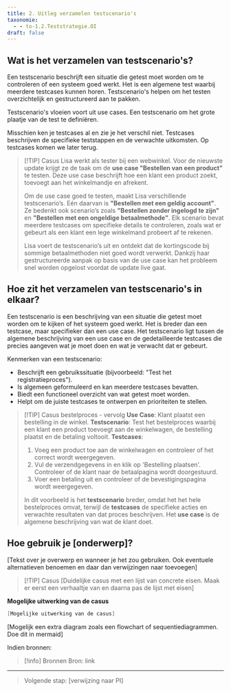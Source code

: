 ```yaml
---
title: 2. Uitleg verzamelen testscenario's 
taxonomie:
  - - to-1.2.Teststrategie.OI
draft: false
---
```


## Wat is het verzamelen van testscenario's?
Een testscenario beschrijft een situatie die getest moet worden om te controleren of een systeem goed werkt. Het is een algemene test waarbij meerdere testcases kunnen horen. Testscenario's helpen om het testen overzichtelijk en gestructureerd aan te pakken.

Testscenario's vloeien voort uit use cases. Een testscenario om het grote plaatje van de test te definiëren.

Misschien ken je testcases al en zie je het verschil niet. Testcases beschrijven de specifieke teststappen en de verwachte uitkomsten. Op testcases komen we later terug.

> [!TIP] Casus
> Lisa werkt als tester bij een webwinkel. Voor de nieuwste update krijgt ze de taak om de **use case "Bestellen van een product"** te testen. Deze use case beschrijft hoe een klant een product zoekt, toevoegt aan het winkelmandje en afrekent.  
>
> Om de use case goed te testen, maakt Lisa verschillende testscenario’s. Eén daarvan is **"Bestellen met een geldig account"**. Ze bedenkt ook scenario’s zoals **"Bestellen zonder ingelogd te zijn"** en **"Bestellen met een ongeldige betaalmethode"**. Elk scenario bevat meerdere testcases om specifieke details te controleren, zoals wat er gebeurt als een klant een lege winkelmand probeert af te rekenen.  
> 
> Lisa voert de testscenario’s uit en ontdekt dat de kortingscode bij sommige betaalmethoden niet goed wordt verwerkt. Dankzij haar gestructureerde aanpak op basis van de use case kan het probleem snel worden opgelost voordat de update live gaat.

## Hoe zit het verzamelen van testscenario's in elkaar?
Een testscenario is een beschrijving van een situatie die getest moet worden om te kijken of het systeem goed werkt. Het is breder dan een testcase, maar specifieker dan een use case. Het testscenario ligt tussen de algemene beschrijving van een use case en de gedetailleerde testcases die precies aangeven wat je moet doen en wat je verwacht dat er gebeurt.

Kenmerken van een testscenario:
- Beschrijft een gebruikssituatie (bijvoorbeeld: "Test het registratieproces").
- Is algemeen geformuleerd en kan meerdere testcases bevatten.
- Biedt een functioneel overzicht van wat getest moet worden.
- Helpt om de juiste testcases te ontwerpen en prioriteiten te stellen.

> [!TIP] Casus bestelproces - vervolg 
> **Use Case**: Klant plaatst een bestelling in de winkel.
> **Testscenario**: Test het bestelproces waarbij een klant een product toevoegt aan de winkelwagen, de bestelling plaatst en de betaling voltooit.
> **Testcases**:
> 1. Voeg een product toe aan de winkelwagen en controleer of het correct wordt weergegeven.
> 2. Vul de verzendgegevens in en klik op 'Bestelling plaatsen'. Controleer of de klant naar de betaalpagina wordt doorgestuurd.
> 3. Voer een betaling uit en controleer of de bevestigingspagina wordt weergegeven.
> 
> In dit voorbeeld is het **testscenario** breder, omdat het het hele bestelproces omvat, terwijl de **testcases** de specifieke acties en verwachte resultaten van dat proces beschrijven. Het **use case** is de algemene beschrijving van wat de klant doet.
>

## Hoe gebruik je [onderwerp]?
[Tekst over je overwerp en wanneer je het zou gebruiken. Ook eventuele alternatieven benoemen en daar dan verwijzingen naar toevoegen]

> [!TIP] Casus
>[Duidelijke casus met een lijst van concrete eisen. Maak er eerst een verhaaltje van en daarna pas de lijst met eisen]

**Mogelijke uitwerking van de casus**
```csharp
[Mogelijke uitwerking van de casus]
```

[Mogelijk een extra diagram zoals een flowchart of sequentiediagrammen. Doe dit in mermaid]

Indien bronnen:
> [!info] Bronnen
> Bron: link

---

> Volgende stap: [verwijzing naar PI]
